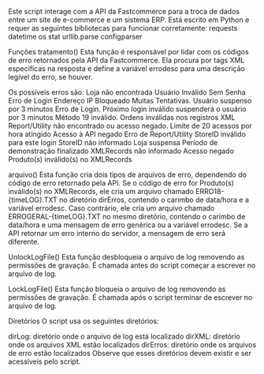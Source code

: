 Este script interage com a API da Fastcommerce para a troca de dados entre um site de e-commerce e um sistema ERP. Está escrito em Python e requer as seguintes bibliotecas para funcionar corretamente:
requests
datetime
os
stat
urllib.parse
configparser

Funções
tratamento()
Esta função é responsável por lidar com os códigos de erro retornados pela API da Fastcommerce. Ela procura por tags XML específicas na resposta e define a variável errodesc para uma descrição legível do erro, se houver. 

Os possíveis erros são:
Loja não encontrada
Usuário Inválido
Sem Senha
Erro de Login
Endereço IP Bloqueado
Muitas Tentativas. Usuário suspenso por 3 minutos
Erro de Login. Próximo login inválido suspenderá o usuário por 3 minutos
Método 19 inválido. Ordens inválidas nos registros XML
Report/Utility não encontrado ou acesso negado. Limite de 20 acessos por hora atingido
Acesso à API negado
Erro de Report/Utility
StoreID inválido para este login
StoreID não informado
Loja suspensa
Período de demonstração finalizado
XMLRecords não informado
Acesso negado
Produto(s) inválido(s) no XMLRecords

arquivo()
Esta função cria dois tipos de arquivos de erro, dependendo do código de erro retornado pela API. Se o código de erro for Produto(s) inválido(s) no XMLRecords, ele cria um arquivo chamado ERRO18-{timeLOG}.TXT no diretório dirErros, contendo o carimbo de data/hora e a variável errodesc. Caso contrário, ele cria um arquivo chamado ERROGERAL-{timeLOG}.TXT no mesmo diretório, contendo o carimbo de data/hora e uma mensagem de erro genérica ou a variável errodesc. Se a API retornar um erro interno do servidor, a mensagem de erro será diferente.

UnlockLogFile()
Esta função desbloqueia o arquivo de log removendo as permissões de gravação. É chamada antes do script começar a escrever no arquivo de log.

LockLogFile()
Esta função bloqueia o arquivo de log removendo as permissões de gravação. É chamada após o script terminar de escrever no arquivo de log.

Diretórios
O script usa os seguintes diretórios:

dirLog: diretório onde o arquivo de log está localizado
dirXML: diretório onde os arquivos XML estão localizados
dirErros: diretório onde os arquivos de erro estão localizados
Observe que esses diretórios devem existir e ser acessíveis pelo script.

